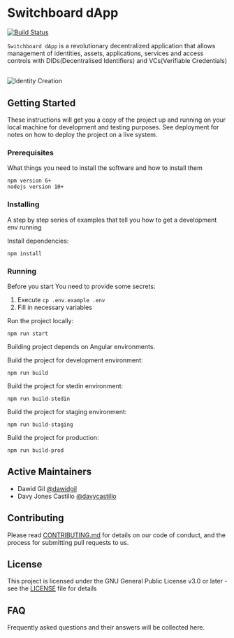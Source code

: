 # Switchboard dApp

[![Build Status](https://travis-ci.com/energywebfoundation/switchboard-dapp.svg?token=vNERWfuroqqJygVa7Km9&branch=develop)](https://travis-ci.com/energywebfoundation/switchboard-dapp)

`Switchboard dApp` is a revolutionary decentralized application that allows management of identities, assets, applications, services and access controls with DIDs(Decentralised Identifiers) and VCs(Verifiable Credentials)

##

![Identity Creation](screenshots/switchboard.png)

## Getting Started

These instructions will get you a copy of the project up and running on your local machine for development and testing purposes. See deployment for notes on how to deploy the project on a live system.

### Prerequisites

What things you need to install the software and how to install them

```
npm version 6+
nodejs version 10+
```

### Installing

A step by step series of examples that tell you how to get a development env running

Install dependencies:

```
npm install
```

### Running

Before you start You need to provide some secrets:
1. Execute `cp .env.example .env`
2. Fill in necessary variables

Run the project locally:

```
npm run start
```

Building project depends on Angular environments.

Build the project for development environment:

```
npm run build
```

Build the project for stedin environment:

```
npm run build-stedin
```

Build the project for staging environment:

```
npm run build-staging
```

Build the project for production:

```
npm run build-prod
```

## Active Maintainers

- Dawid Gil [@dawidgil](https://github.com/dawidgil)
- Davy Jones Castillo [@davycastillo](https://github.com/davycastillo)

## Contributing

Please read [CONTRIBUTING.md](https://gist.github.com/PurpleBooth/b24679402957c63ec426) for details on our code of conduct, and the process for submitting pull requests to us.

## License

This project is licensed under the GNU General Public License v3.0 or later - see the [LICENSE](LICENSE) file for details

## FAQ

Frequently asked questions and their answers will be collected here.
